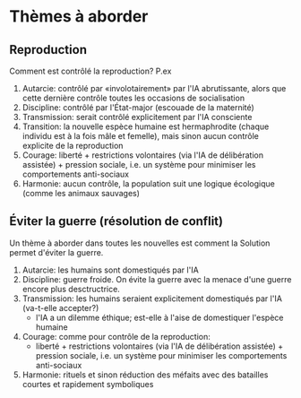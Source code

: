 # Thèmes à aborder

## Reproduction

Comment est contrôlé la reproduction? P.ex

1. Autarcie: contrôlé par «involotairement» par l'IA abrutissante, alors que cette dernière contrôle toutes les occasions de socialisation
1. Discipline: contrôlé par l'État-major (escouade de la maternité)
1. Transmission: serait contrôlé explicitement par l'IA consciente
1. Transition: la nouvelle espèce humaine est hermaphrodite (chaque individu est à la fois mâle et femelle), mais sinon aucun contrôle explicite de la reproduction
1. Courage: liberté + restrictions volontaires (via l'IA de délibération assistée) + pression sociale, i.e. un système pour minimiser les comportements anti-sociaux
1. Harmonie: aucun contrôle, la population suit une logique écologique (comme les animaux sauvages)

## Éviter la guerre (résolution de conflit)

Un thème à aborder dans toutes les nouvelles est comment la Solution permet d'éviter la guerre.

1. Autarcie: les humains sont domestiqués par l'IA
1. Discipline: guerre froide. On évite la guerre avec la menace d'une guerre encore plus desctructrice.
1. Transmission: les humains seraient explicitement domestiqués par l'IA (va-t-elle accepter?)
    * l'IA a un dilemme éthique; est-elle à l'aise de domestiquer l'espèce humaine
1. Courage: comme pour contrôle de la reproduction:
    * liberté + restrictions volontaires (via l'IA de délibération assistée) + pression sociale, i.e. un système pour minimiser les comportements anti-sociaux
1. Harmonie: rituels et sinon réduction des méfaits avec des batailles courtes et rapidement symboliques
